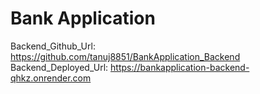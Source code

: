 
# Bank Application

Backend_Github_Url: https://github.com/tanuj8851/BankApplication_Backend
Backend_Deployed_Url: https://bankapplication-backend-qhkz.onrender.com
